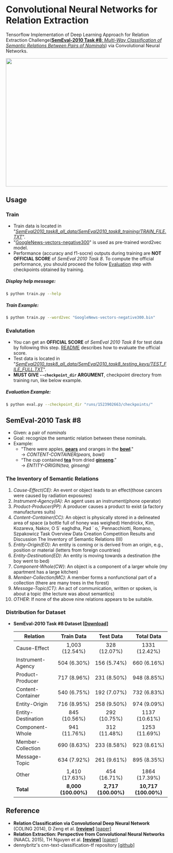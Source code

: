 # Convolutional Neural Networks for Relation Extraction

Tensorflow Implementation of Deep Learning Approach for Relation Extraction Challenge([**SemEval-2010 Task #8**: *Multi-Way Classification of Semantic Relations Between Pairs of Nominals*](https://docs.google.com/document/d/1QO_CnmvNRnYwNWu1-QCAeR5ToQYkXUqFeAJbdEhsq7w/preview)) via Convolutional Neural Networks.

<p align="center">
	<img width="700" height="400" src="https://user-images.githubusercontent.com/15166794/32838125-475cbdba-ca53-11e7-929c-2e27f1aca180.png">
</p>


## Usage
### Train
* Train data is located in "*<U>SemEval2010_task8_all_data/SemEval2010_task8_training/TRAIN_FILE.TXT*</U>".
* "[GoogleNews-vectors-negative300](https://code.google.com/archive/p/word2vec/)" is used as pre-trained word2vec model.
* Performance (accuracy and f1-socre) outputs during training are **NOT OFFICIAL SCORE** of *SemEval 2010 Task 8*. To compute the official performance, you should proceed the follow [Evaluation](#evaluation) step with checkpoints obtained by training.

##### Display help message:
```bash
$ python train.py --help
```
##### Train Example:
```bash
$ python train.py --word2vec "GoogleNews-vectors-negative300.bin"
```

### Evalutation
* You can get an **OFFICIAL SCORE** of *SemEval 2010 Task 8* for test data by following this step. [README](SemEval2010_task8_all_data/SemEval2010_task8_scorer-v1.2/README.txt) describes how to evaluate the official score.
* Test data is located in "<U>*SemEval2010_task8_all_data/SemEval2010_task8_testing_keys/TEST_FILE_FULL.TXT*</U>".
* **MUST GIVE `--checkpoint_dir` ARGUMENT**, checkpoint directory from training run, like below example.

##### Evaluation Example:
```bash
$ python eval.py --checkpoint_dir "runs/1523902663/checkpoints/"
```


## SemEval-2010 Task #8
* Given: a pair of *nominals*
* Goal: recognize the semantic relation between these nominals.
* Example:
	* "There were apples, **<U>pears</U>** and oranges in the **<U>bowl</U>**." 
		<br> → *CONTENT-CONTAINER(pears, bowl)*
	* “The cup contained **<U>tea</U>** from dried **<U>ginseng</U>**.” 
		<br> → *ENTITY-ORIGIN(tea, ginseng)*


### The Inventory of Semantic Relations
1. *Cause-Effect(CE)*: An event or object leads to an effect(those cancers were caused by radiation exposures)
2. *Instrument-Agency(IA)*: An agent uses an instrument(phone operator)
3. *Product-Producer(PP)*: A producer causes a product to exist (a factory manufactures suits)
4. *Content-Container(CC)*: An object is physically stored in a delineated area of space (a bottle full of honey was weighed) Hendrickx, Kim, Kozareva, Nakov, O S´ eaghdha, Pad ´ o,´ Pennacchiotti, Romano, Szpakowicz Task Overview Data Creation Competition Results and Discussion The Inventory of Semantic Relations (III)
5. *Entity-Origin(EO)*: An entity is coming or is derived from an origin, e.g., position or material (letters from foreign countries)
6. *Entity-Destination(ED)*: An entity is moving towards a destination (the boy went to bed) 
7. *Component-Whole(CW)*: An object is a component of a larger whole (my apartment has a large kitchen)
8. *Member-Collection(MC)*: A member forms a nonfunctional part of a collection (there are many trees in the forest)
9. *Message-Topic(CT)*: An act of communication, written or spoken, is about a topic (the lecture was about semantics)
10. *OTHER*: If none of the above nine relations appears to be suitable.


### Distribution for Dataset
* **SemEval-2010 Task #8 Dataset [[Download](https://drive.google.com/file/d/0B_jQiLugGTAkMDQ5ZjZiMTUtMzQ1Yy00YWNmLWJlZDYtOWY1ZDMwY2U4YjFk/view?layout=list&ddrp=1&sort=name&num=50#)]**

	| Relation           | Train Data          | Test Data           | Total Data           |
	|--------------------|:-------------------:|:-------------------:|:--------------------:|
	| Cause-Effect       | 1,003 (12.54%)      | 328 (12.07%)        | 1331 (12.42%)        |
	| Instrument-Agency  | 504 (6.30%)         | 156 (5.74%)         | 660 (6.16%)          |
	| Product-Producer   | 717 (8.96%)         | 231 (8.50%)         | 948 (8.85%)          |
	| Content-Container  | 540 (6.75%)         | 192 (7.07%)         | 732 (6.83%)          |
	| Entity-Origin      | 716 (8.95%)         | 258 (9.50%)         | 974 (9.09%)          |
	| Entity-Destination | 845 (10.56%)        | 292 (10.75%)        | 1137 (10.61%)        |
	| Component-Whole    | 941 (11.76%)        | 312 (11.48%)        | 1253 (11.69%)        |
	| Member-Collection  | 690 (8.63%)         | 233 (8.58%)         | 923 (8.61%)          |
	| Message-Topic      | 634 (7.92%)         | 261 (9.61%)         | 895 (8.35%)          |
	| Other              | 1,410 (17.63%)      | 454 (16.71%)        | 1864 (17.39%)        |
	| **Total**          | **8,000 (100.00%)** | **2,717 (100.00%)** | **10,717 (100.00%)** |



## Reference
* **Relation Classification via Convolutional Deep Neural Network** (COLING 2014), D Zeng et al. **[[review]](https://github.com/roomylee/paper-review/blob/master/relation_extraction/Relation_Classification_via_Convolutional_Deep_Neural_Network.md)** [[paper]](http://www.aclweb.org/anthology/C14-1220)
* **Relation Extraction: Perspective from Convolutional Neural Networks** (NAACL 2015), TH Nguyen et al. **[[review]](https://github.com/roomylee/paper-review/blob/master/relation_extraction/Relation_Extraction-Perspective_from_Convolutional_Neural_Networks.md)** [[paper]](http://www.cs.nyu.edu/~thien/pubs/vector15.pdf)
* dennybritz's cnn-text-classification-tf repository [[github]](https://github.com/dennybritz/cnn-text-classification-tf)


